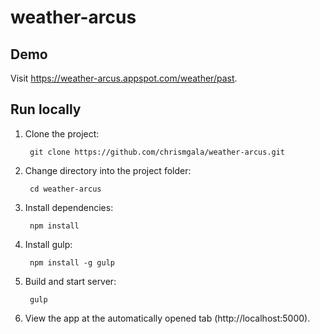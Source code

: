 # weather-arcus

## Demo

Visit https://weather-arcus.appspot.com/weather/past.

## Run locally

1. Clone the project:

        git clone https://github.com/chrismgala/weather-arcus.git

1. Change directory into the project folder:

        cd weather-arcus

1. Install dependencies:

        npm install

1. Install gulp:

        npm install -g gulp
        
1. Build and start server:

        gulp

1. View the app at the automatically opened tab (http://localhost:5000).
